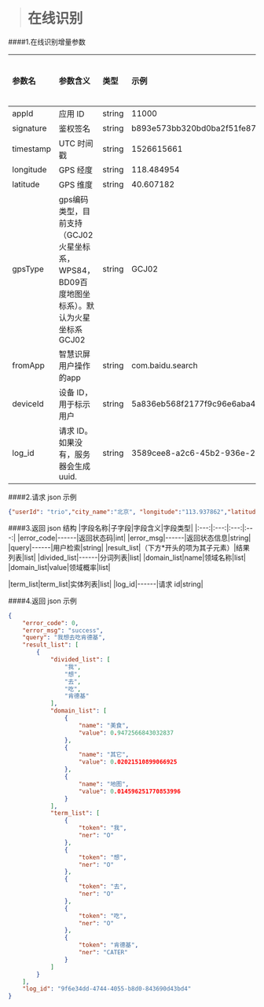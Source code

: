 ># 在线识别

####1.在线识别增量参数

|参数名|参数含义|类型|示例|是否必须|
|:---|:---|:---|:---|:---|
|appId|应用 ID|string|11000|y|
|signature|鉴权签名|string|b893e573bb320bd0ba2f51fe873cb5a897c9ef46|y|
|timestamp|UTC 时间戳|string|1526615661|y|
|longitude|GPS 经度|string|118.484954|y|
|latitude|GPS 维度|string|40.607182|y
|gpsType|gps编码类型，目前支持（GCJ02火星坐标系，WPS84，BD09百度地图坐标系）。默认为火星坐标系GCJ02|string|GCJ02|y|
|fromApp|智慧识屏用户操作的app|string|com.baidu.search|y|
|deviceId|设备 ID，用于标示用户|string|5a836eb568f2177f9c96e6aba4ea3abd|y|
|log_id|请求 ID。如果没有，服务器会生成uuid.|string|3589cee8-a2c6-45b2-936e-20fc6e3adc0e|y|

####2.请求 json 示例
```json
{"userId": "trio","city_name":"北京", "longitude":"113.937862","latitude":"22.521726","query": "我想去吃肯德基"}
```
####3.返回 json 结构
|字段名称|子字段|字段含义|字段类型|
|:---:|:---:|:---:|:---:|
|error_code|------|返回状态码|int|
|error_msg|------|返回状态信息|string|
|query|------|用户检索|string|
|result_list|（下方*开头的项为其子元素）|结果列表|list|
|divided_list|------|分词列表|list|
|domain_list|name|领域名称|list|
|domain_list|value|领域概率|list|

|term_list|term_list|实体列表|list|
|log_id|------|请求 id|string|



####4.返回 json 示例
```json
{
    "error_code": 0,
    "error_msg": "success",
    "query": "我想去吃肯德基",
    "result_list": [
        {
            "divided_list": [
                "我",
                "想",
                "去",
                "吃",
                "肯德基"
            ],
            "domain_list": [
                {
                    "name": "美食",
                    "value": 0.9472566843032837
                },
                {
                    "name": "其它",
                    "value": 0.02021510899066925
                },
                {
                    "name": "地图",
                    "value": 0.014596251770853996
                }
            ],
            "term_list": [
                {
                    "token": "我",
                    "ner": "O"
                },
                {
                    "token": "想",
                    "ner": "O"
                },
                {
                    "token": "去",
                    "ner": "O"
                },
                {
                    "token": "吃",
                    "ner": "O"
                },
                {
                    "token": "肯德基",
                    "ner": "CATER"
                }
            ]
        }
    ],
    "log_id": "9f6e34dd-4744-4055-b8d0-843690d43bd4"
}
```
